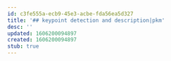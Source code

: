 ```yaml
---
id: c3fe555a-ecb9-45e3-acbe-fda56ea5d327
title: '## keypoint detection and description|pkm'
desc: ''
updated: 1606200094897
created: 1606200094897
stub: true
---
```


